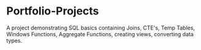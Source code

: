 # Portfolio-Projects
A project demonstrating SQL basics containing Joins, CTE's, Temp Tables, Windows Functions, Aggregate Functions, creating views, converting data types.
